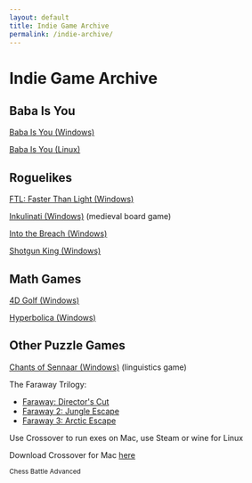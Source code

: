 ```yaml
---
layout: default
title: Indie Game Archive
permalink: /indie-archive/
---
```


# Indie Game Archive

## Baba Is You

[Baba Is You (Windows)](https://mega.nz/file/xTM0CCKS#nrildwRBGfn6MGqoW8o_GEav2npVKTByrMNYkHwsl_k)

[Baba Is You (Linux)](https://mega.nz/file/NakGXCia#oHtNjfzplSUfz1Y49UP9qLLfTjcXYP2isqn8iyhx9TQ)

## Roguelikes

[FTL: Faster Than Light (Windows)](https://mega.nz/file/gb0kVSzY#9zrGu_6LHGbmNfn3UqtOGSEY_BkxXBsYnDLy-hsXKYg)

[Inkulinati (Windows)](https://mega.nz/file/IfEU3aYT#551Ea0GxJbWviJTrFgsCdlh9LPMBqCFnCuV9zrcYcMY) (medieval board game)

[Into the Breach (Windows)](https://mega.nz/file/ZHdGwBLY#fMoFF9yQN4ghu0j0_DASSKmwstVDHWVbTjJ6EzVfqyA)

[Shotgun King (Windows)](https://mega.nz/file/gGExDIDK#YdT356nAcNU88gxWEFSLmsIl1maW8_RFdgFUOA4HhVc)

## Math Games

[4D Golf (Windows)](https://mega.nz/file/sK0W3AAC#Fzfk_UUOW5uqMSD--fPacgM-ID9cXTfA7rpjFhVAGsA)

[Hyperbolica (Windows)](https://mega.nz/file/wWcxSCIZ#QeCsUCYvQfUv286zdrDB0sc-BrIbEkvQruQ917l4sDA)

## Other Puzzle Games

[Chants of Sennaar (Windows)](https://mega.nz/file/hO8yTRgC#DxzQ1sRQArY19-mPNQcE3jCWmYekSLXG5_tUhUnYswE) (linguistics game)

The Faraway Trilogy:

- [Faraway: Director's Cut](https://mega.nz/file/cDdg3LDQ#LCDVReFb9zbFT3GlDoW0qkhzmR-Bp_i23-YtK1RhNN0)
- [Faraway 2: Jungle Escape](https://mega.nz/file/ZbVgERBY#YYUzXZ0ho-hoqvYwgiTqka7PkWQdKHa2Q3qZu63aYD4)
- [Faraway 3: Arctic Escape](https://mega.nz/file/cD8j1T5C#u_S0rSuVfFUuZPA2hh-Dx5_8r8DilaiSvGUn1ya8c88)

Use Crossover to run exes on Mac, use Steam or wine for Linux

Download Crossover for Mac [here](https://www.macbed.com/crossover-25-1/)

<small>Chess Battle Advanced</small>
